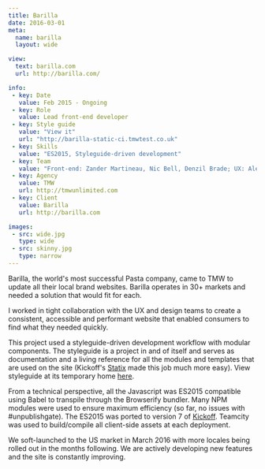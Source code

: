```yaml
---
title: Barilla
date: 2016-03-01
meta:
  name: barilla
  layout: wide

view:
  text: barilla.com
  url: http://barilla.com/

info:
 - key: Date
   value: Feb 2015 - Ongoing
 - key: Role
   value: Lead front-end developer
 - key: Style guide
   value: "View it"
   url: "http://barilla-static-ci.tmwtest.co.uk"
 - key: Skills
   value: "ES2015, Styleguide-driven development"
 - key: Team
   value: "Front-end: Zander Martineau, Nic Bell, Denzil Brade; UX: Alex Harrold; Design: Simon Kinslow;"
 - key: Agency
   value: TMW
   url: http://tmwunlimited.com
 - key: Client
   value: Barilla
   url: http://barilla.com

images:
 - src: wide.jpg
   type: wide
 - src: skinny.jpg
   type: narrow
---
```

Barilla, the world's most successful Pasta company, came to TMW to update all their local brand websites. Barilla operates in 30+ markets and needed a solution that would fit for each.

I worked in tight collaboration with the UX and design teams to create a consistent, accessible and performant website that enabled consumers to find what they needed quickly.

This project used a styleguide-driven development workflow with modular components. The styleguide is a project in and of itself and serves as documentation and a living reference for all the modules and templates that are used on the site (Kickoff's [Statix](https://github.com/trykickoff/statix) made this job much more easy). View styleguide at its temporary home [here](//barilla-static-ci.tmwtest.co.uk).

From a technical perspective, all the Javascript was ES2015 compatible using Babel to transpile through the Browserify bundler. Many NPM modules were used to ensure maximum efficiency (so far, no issues with #unpublishgate). The ES2015 was ported to version 7 of [Kickoff](http://trykickoff.com). Teamcity was used to build/compile all client-side assets at each deployment.

We soft-launched to the US market in March 2016 with more locales being rolled out in the months following. We are actively developing new features and the site is constantly improving.
